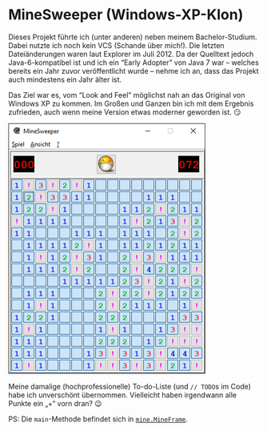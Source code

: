 # MineSweeper (Windows-XP-Klon)

Dieses Projekt führte ich (unter anderen) neben meinem Bachelor-Studium. Dabei nutzte ich noch kein VCS (Schande über mich!). Die letzten Dateiänderungen waren laut Explorer im Juli 2012. Da der Quelltext jedoch Java-6-kompatibel ist und ich ein “Early Adopter” von Java 7 war – welches bereits ein Jahr zuvor veröffentlicht wurde – nehme ich an, dass das Projekt auch mindestens ein Jahr älter ist.

Das Ziel war es, vom “Look and Feel” möglichst nah an das Original von Windows XP zu kommen. Im Großen und Ganzen bin ich mit dem Ergebnis zufrieden, auch wenn meine Version etwas moderner geworden ist. 😏

![Screenshot mit Windows 10, Modus Fortgeschrittene](./win10-advanced.png "Windows 10, Modus Fortgeschrittene")

Meine damalige (hochprofessionelle) To-do-Liste (und `// TODO`s im Code) habe ich unverschönt übernommen. Vielleicht haben irgendwann alle Punkte ein „+“ vorn dran? 😉

PS: Die `main`-Methode befindet sich in [`mine.MineFrame`](./src/mine/MineFrame.java).
